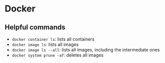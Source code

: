 # Docker

## Helpful commands
- `docker container ls`: lists all containers
- `docker image ls`: lists all images
- `docker image ls --all`: lists all images, including the intermediate ones
- `docker system prune -af`: deletes all images
